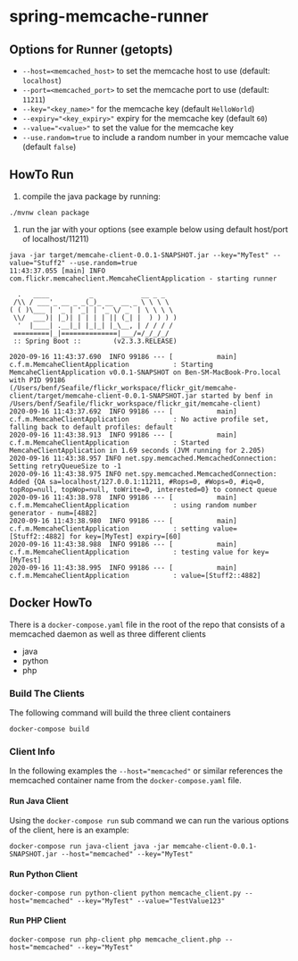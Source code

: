 # spring-memcache-runner

## Options for Runner (getopts)
* `--host=<memcached_host>` to set the memcache host to use (default: `localhost`)
* `--port=<memcached_port>` to set the memcache port to use (default: `11211`)
* `--key="<key_name>"` for the memcache key (default `HelloWorld`)
* `--expiry="<key_expiry>"` expiry for the memcache key (default `60`)
* `--value="<value>"` to set the value for the memcache key
* `--use.random=true` to include a random number in your memcache value (default `false`)
## HowTo Run
1. compile the java package by running:
```shell script
./mvnw clean package
```
1. run the jar with your options (see example below using default host/port of localhost/11211)
```shell script
java -jar target/memcahe-client-0.0.1-SNAPSHOT.jar --key="MyTest" --value="Stuff2" --use.random=true
11:43:37.055 [main] INFO com.flickr.memcaheclient.MemcaheClientApplication - starting runner

  .   ____          _            __ _ _
 /\\ / ___'_ __ _ _(_)_ __  __ _ \ \ \ \
( ( )\___ | '_ | '_| | '_ \/ _` | \ \ \ \
 \\/  ___)| |_)| | | | | || (_| |  ) ) ) )
  '  |____| .__|_| |_|_| |_\__, | / / / /
 =========|_|==============|___/=/_/_/_/
 :: Spring Boot ::        (v2.3.3.RELEASE)

2020-09-16 11:43:37.690  INFO 99186 --- [           main] c.f.m.MemcaheClientApplication           : Starting MemcaheClientApplication v0.0.1-SNAPSHOT on Ben-SM-MacBook-Pro.local with PID 99186 (/Users/benf/Seafile/flickr_workspace/flickr_git/memcahe-client/target/memcahe-client-0.0.1-SNAPSHOT.jar started by benf in /Users/benf/Seafile/flickr_workspace/flickr_git/memcahe-client)
2020-09-16 11:43:37.692  INFO 99186 --- [           main] c.f.m.MemcaheClientApplication           : No active profile set, falling back to default profiles: default
2020-09-16 11:43:38.913  INFO 99186 --- [           main] c.f.m.MemcaheClientApplication           : Started MemcaheClientApplication in 1.69 seconds (JVM running for 2.205)
2020-09-16 11:43:38.957 INFO net.spy.memcached.MemcachedConnection:  Setting retryQueueSize to -1
2020-09-16 11:43:38.975 INFO net.spy.memcached.MemcachedConnection:  Added {QA sa=localhost/127.0.0.1:11211, #Rops=0, #Wops=0, #iq=0, topRop=null, topWop=null, toWrite=0, interested=0} to connect queue
2020-09-16 11:43:38.978  INFO 99186 --- [           main] c.f.m.MemcaheClientApplication           : using random number generator - num=[4882]
2020-09-16 11:43:38.980  INFO 99186 --- [           main] c.f.m.MemcaheClientApplication           : setting value=[Stuff2::4882] for key=[MyTest] expiry=[60]
2020-09-16 11:43:38.988  INFO 99186 --- [           main] c.f.m.MemcaheClientApplication           : testing value for key=[MyTest]
2020-09-16 11:43:38.995  INFO 99186 --- [           main] c.f.m.MemcaheClientApplication           : value=[Stuff2::4882]

```

## Docker HowTo
There is a `docker-compose.yaml` file in the root of the repo that consists of a memcached daemon as well as three different clients
* java
* python
* php

### Build The Clients
The following command will build the three client containers
```shell script
docker-compose build
```

### Client Info
In the following examples the `--host="memcached"` or similar references the memcached container name from the `docker-compose.yaml` file.

#### Run Java Client
Using the `docker-compose run` sub command we can run the various options of the client, here is an example:

```shell script
docker-compose run java-client java -jar memcahe-client-0.0.1-SNAPSHOT.jar --host="memcached" --key="MyTest"

```

#### Run Python Client
```shell script
docker-compose run python-client python memcache_client.py --host="memcached" --key="MyTest" --value="TestValue123"
```

#### Run PHP Client
 ```shell script
docker-compose run php-client php memcache_client.php --host="memcached" --key="MyTest"
``` 

